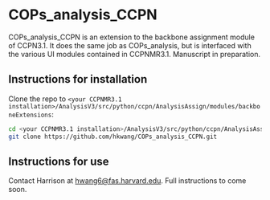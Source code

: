 # COPs_analysis_CCPN
COPs_analysis_CCPN is an extension to the backbone assignment module of CCPN3.1. It does the same job as COPs_analysis, but is interfaced with the various UI modules contained in CCPNMR3.1. Manuscript in preparation. 
## Instructions for installation
Clone the repo to `<your CCPNMR3.1 installation>/AnalysisV3/src/python/ccpn/AnalysisAssign/modules/backboneExtensions`:

```bash
cd <your CCPNMR3.1 installation>/AnalysisV3/src/python/ccpn/AnalysisAssign/modules/backboneExtensions
git clone https://github.com/hkwang/COPs_analysis_CCPN.git
```

## Instructions for use
Contact Harrison at hwang6@fas.harvard.edu. Full instructions to come soon. 
